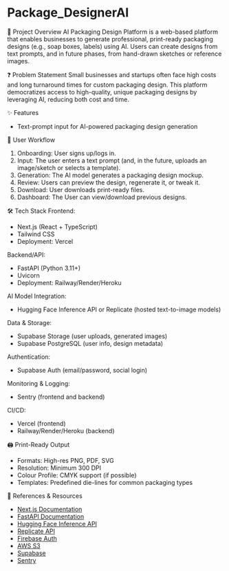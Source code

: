 # Package_DesignerAI

📝 Project Overview
AI Packaging Design Platform is a web-based platform that enables businesses to generate professional, print-ready packaging designs (e.g., soap boxes, labels) using AI. Users can create designs from text prompts, and in future phases, from hand-drawn sketches or reference images.

❓ Problem Statement
Small businesses and startups often face high costs and long turnaround times for custom packaging design. This platform democratizes access to high-quality, unique packaging designs by leveraging AI, reducing both cost and time.

✨ Features
- Text-prompt input for AI-powered packaging design generation

🔄 User Workflow
1. Onboarding: User signs up/logs in.
2. Input: The user enters a text prompt (and, in the future, uploads an image/sketch or selects a template).
3. Generation: The AI model generates a packaging design mockup.
4. Review: Users can preview the design, regenerate it, or tweak it.
5. Download: User downloads print-ready files.
6. Dashboard: The User can view/download previous designs.

🛠️ Tech Stack
Frontend:
- Next.js (React + TypeScript)
- Tailwind CSS
- Deployment: Vercel

Backend/API:
- FastAPI (Python 3.11+)
- Uvicorn
- Deployment: Railway/Render/Heroku

AI Model Integration:
- Hugging Face Inference API or Replicate (hosted text-to-image models)

Data & Storage:
- Supabase Storage (user uploads, generated images)
- Supabase PostgreSQL (user info, design metadata)

Authentication:
- Supabase Auth (email/password, social login)

Monitoring & Logging:
- Sentry (frontend and backend)

CI/CD:
- Vercel (frontend)
- Railway/Render/Heroku (backend)

🖨️ Print-Ready Output
- Formats: High-res PNG, PDF, SVG
- Resolution: Minimum 300 DPI
- Colour Profile: CMYK support (if possible)
- Templates: Predefined die-lines for common packaging types

🔗 References & Resources
- [Next.js Documentation](https://nextjs.org/docs)
- [FastAPI Documentation](https://fastapi.tiangolo.com/)
- [Hugging Face Inference API](https://huggingface.co/inference-api)
- [Replicate API](https://replicate.com/docs)
- [Firebase Auth](https://firebase.google.com/docs/auth)
- [AWS S3](https://aws.amazon.com/s3/)
- [Supabase](https://supabase.com/)
- [Sentry](https://sentry.io/welcome/) 
